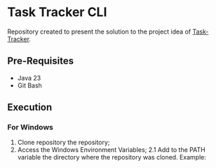 # Task Tracker CLI

Repository created to present the solution to the project idea of [Task-Tracker](https://roadmap.sh/projects/task-tracker).

## Pre-Requisites
 - Java 23
 - Git Bash

## Execution

### For Windows

 1. Clone repository the repository;
 2. Access the Windows Environment Variables;
   2.1 Add to the PATH variable the directory where the repository was cloned. Example:
   
